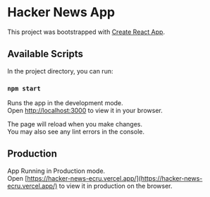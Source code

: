 # Hacker News App

This project was bootstrapped with [Create React App](https://github.com/facebook/create-react-app).

## Available Scripts

In the project directory, you can run:

### `npm start`

Runs the app in the development mode.\
Open [http://localhost:3000](http://localhost:3000) to view it in your browser.

The page will reload when you make changes.\
You may also see any lint errors in the console.

## Production

App Running in Production mode.\
Open [https://hacker-news-ecru.vercel.app/](https://hacker-news-ecru.vercel.app/) to view it in production on the browser.
